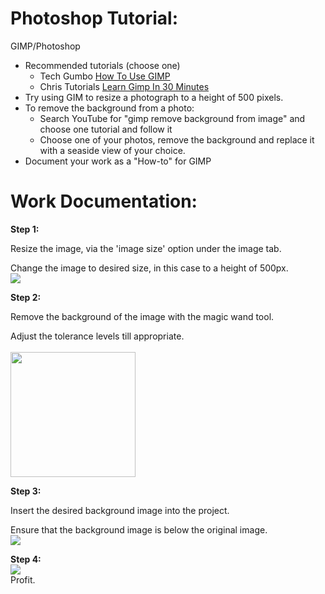 # Photoshop Tutorial:

GIMP/Photoshop

*   Recommended tutorials (choose one)
    *   Tech Gumbo [How To Use GIMP](https://youtu.be/Q8C0LJPpr64)
    *   Chris Tutorials [Learn Gimp In 30 Minutes](https://youtu.be/IeABb8cwdUg)
*   Try using GIM to resize a photograph to a height of 500 pixels.
*   To remove the background from a photo:
    *   Search YouTube for "gimp remove background from image" and choose one tutorial and follow it
    *   Choose one of your photos, remove the background and replace it with a seaside view of your choice.
*   Document your work as a "How-to" for GIMP

# Work Documentation:

**Step 1:**

Resize the image, via the 'image size' option under the image tab.

Change the image to desired size, in this case to a height of 500px.
<br>
![](https://media.discordapp.net/attachments/667962453283569666/713095018780295218/Capture1.PNG)

**Step 2:**

Remove the background of the image with the magic wand tool.

Adjust the tolerance levels till appropriate.  
<br>
<img src="https://cdn.discordapp.com/attachments/667962453283569666/713095032688607245/seaside.jpg" width="200" height="200" />

**Step 3:**

Insert the desired background image into the project.

Ensure that the background image is below the original image. 
<br>
<img src="https://cdn.discordapp.com/attachments/667962453283569666/713095078348062751/Capture3.PNG" />

**Step 4:**  
![](https://cdn.discordapp.com/attachments/667962453283569666/713095062212575282/Capture2.PNG) 
<br>
Profit.
